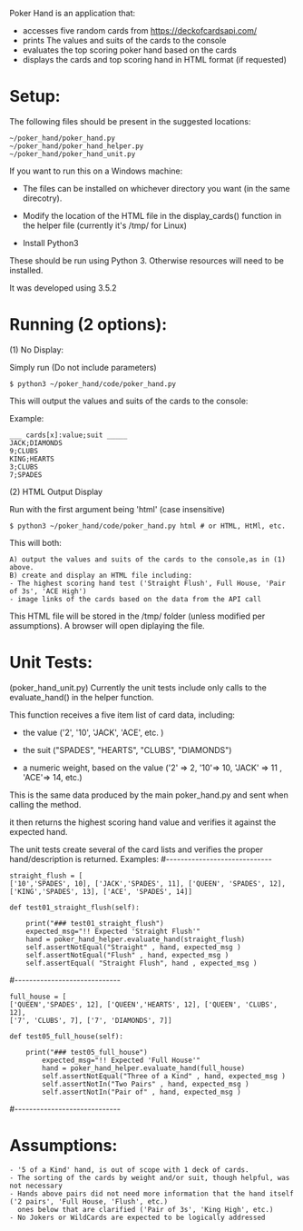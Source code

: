 Poker Hand is an application that:

- accesses five random cards from https://deckofcardsapi.com/
- prints The values and suits of the cards to the console
- evaluates the top scoring poker hand based on the cards
- displays the cards and top scoring hand in HTML format (if requested)


# Setup:
The following files should be present in the suggested locations:

	~/poker_hand/poker_hand.py
	~/poker_hand/poker_hand_helper.py
	~/poker_hand/poker_hand_unit.py

If you want to run this on a Windows machine:
- The files can be installed on whichever directory you want (in the same direcotry).
- Modify the location of the HTML file in the display_cards() function in the helper file (currently it's /tmp/ for Linux)

- Install Python3
	
These should be run using Python 3.  Otherwise resources will need to be installed.

It was developed using 3.5.2


# Running (2 options):
(1) No Display:

Simply run (Do not include parameters)

	$ python3 ~/poker_hand/code/poker_hand.py

This will output the values and suits of the cards to the console:

Example:

	___ cards[x]:value;suit _____
	JACK;DIAMONDS
	9;CLUBS
	KING;HEARTS
	3;CLUBS
	7;SPADES

(2) HTML Output Display

Run with the first argument being 'html' (case insensitive)

	$ python3 ~/poker_hand/code/poker_hand.py html # or HTML, HtMl, etc.

This will both:

	A) output the values and suits of the cards to the console,as in (1) above.
	B) create and display an HTML file including:
	- The highest scoring hand test ('Straight Flush', Full House, 'Pair of 3s', 'ACE High')
	- image links of the cards based on the data from the API call

This HTML file will be stored in the /tmp/ folder (unless modified per assumptions).  A browser will open diplaying the file.


# Unit Tests:

(poker_hand_unit.py)
Currently the unit tests include only calls to the evaluate_hand() in the helper function.

This function receives a five item list of card data, including:
- the value ('2', '10', 'JACK', 'ACE', etc. )

- the suit ("SPADES", "HEARTS", "CLUBS", "DIAMONDS")

- a numeric weight, based on the value ('2' => 2, '10'=> 10, 'JACK' => 11 , 'ACE'=> 14, etc.)

This is the same data produced by the main poker_hand.py and sent when calling the method.

it then returns the highest scoring hand value and verifies it against the expected hand.

The unit tests create several of the card lists and verifies the proper hand/description is returned.
Examples:
#-----------------------------

	straight_flush = [
	['10','SPADES', 10], ['JACK','SPADES', 11], ['QUEEN', 'SPADES', 12],
	['KING','SPADES', 13], ['ACE', 'SPADES', 14]]

	def test01_straight_flush(self):

		print("### test01_straight_flush")
		expected_msg="!! Expected 'Straight Flush'"
		hand = poker_hand_helper.evaluate_hand(straight_flush)
		self.assertNotEqual("Straight" , hand, expected_msg )
		self.assertNotEqual("Flush" , hand, expected_msg )
		self.assertEqual( "Straight Flush", hand , expected_msg )

#-----------------------------

	full_house = [
	['QUEEN','SPADES', 12], ['QUEEN','HEARTS', 12], ['QUEEN', 'CLUBS', 12],
	['7', 'CLUBS', 7], ['7', 'DIAMONDS', 7]]

	def test05_full_house(self):

		print("### test05_full_house")
       		expected_msg="!! Expected 'Full House'"
        	hand = poker_hand_helper.evaluate_hand(full_house)
        	self.assertNotEqual("Three of a Kind" , hand, expected_msg )
        	self.assertNotIn("Two Pairs" , hand, expected_msg )
        	self.assertNotIn("Pair of" , hand, expected_msg )

#-----------------------------

# Assumptions:
	- '5 of a Kind' hand, is out of scope with 1 deck of cards.
	- The sorting of the cards by weight and/or suit, though helpful, was not necessary
	- Hands above pairs did not need more information that the hand itself ('2 pairs', 'Full House, 'Flush', etc.)
  	  ones below that are clarified ('Pair of 3s', 'King High', etc.)
	- No Jokers or WildCards are expected to be logically addressed
